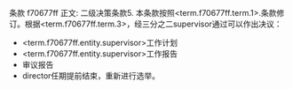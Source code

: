 条款 f70677ff 正文:
二级决策条款5. 本条款按照<term.f70677ff.term.1>.条款修订。根据<term.f70677ff.term.3>，经三分之二supervisor通过可以作出决议：
  - <term.f70677ff.entity.supervisor>工作计划
  - <term.f70677ff.entity.supervisor>工作报告
  - 审议报告
  - director任期提前结束，重新进行选举。
